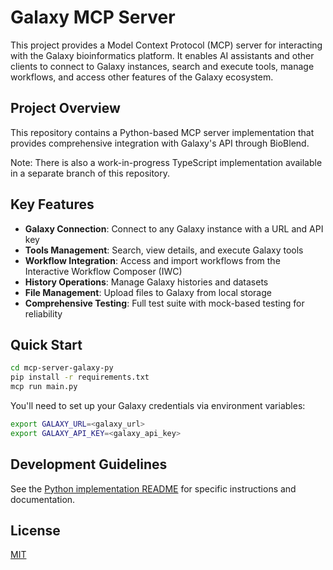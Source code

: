 # Galaxy MCP Server

This project provides a Model Context Protocol (MCP) server for interacting with the Galaxy bioinformatics platform. It enables AI assistants and other clients to connect to Galaxy instances, search and execute tools, manage workflows, and access other features of the Galaxy ecosystem.

## Project Overview

This repository contains a Python-based MCP server implementation that provides comprehensive integration with Galaxy's API through BioBlend.

Note: There is also a work-in-progress TypeScript implementation available in a separate branch of this repository.

## Key Features

- **Galaxy Connection**: Connect to any Galaxy instance with a URL and API key
- **Tools Management**: Search, view details, and execute Galaxy tools
- **Workflow Integration**: Access and import workflows from the Interactive Workflow Composer (IWC)
- **History Operations**: Manage Galaxy histories and datasets
- **File Management**: Upload files to Galaxy from local storage
- **Comprehensive Testing**: Full test suite with mock-based testing for reliability

## Quick Start

```bash
cd mcp-server-galaxy-py
pip install -r requirements.txt
mcp run main.py
```

You'll need to set up your Galaxy credentials via environment variables:
```bash
export GALAXY_URL=<galaxy_url>
export GALAXY_API_KEY=<galaxy_api_key>
```

## Development Guidelines

See the [Python implementation README](mcp-server-galaxy-py/README.md) for specific instructions and documentation.

## License

[MIT](LICENSE)